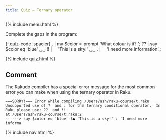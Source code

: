 ```yaml
---
title: Quiz — Ternary operator
---
```


{% include menu.html %}

Complete the gaps in the program:

{:.quiz-code .spacier}
. | my $color = prompt &apos;What colour is it? &apos;;
?? | say $color eq &apos;blue&apos; ␣␣
!! | &nbsp;&nbsp;&nbsp;&nbsp;&apos;This is a sky!&apos; ␣␣ 
. | &nbsp;&nbsp;&nbsp;&nbsp;&apos;I need more information.&apos;;

{% include quiz.html %}

## Comment

The Rakudo compiler has a special error message for the most common error you can make when using the ternary operator in Raku.

    ===SORRY!=== Error while compiling /Users/ash/raku-course/t.raku
    Unsupported use of ?  and : for the ternary conditional operator.  In
    Raku please use: ??  and !!.
    at /Users/ash/raku-course/t.raku:2
    ------> say $color eq 'blue' ?⏏ 'This is a sky!' : 'I need more informa

{% include nav.html %}
